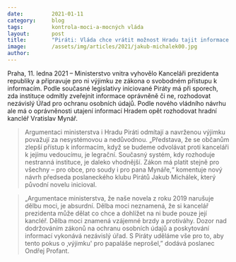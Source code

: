 ```yaml
---
date:         2021-01-11
category:     blog
tags:         kontrola-moci-a-mocných vláda
layout:       post
title:        "Piráti: Vláda chce vrátit možnost Hradu tajit informace o chodu kanceláře"
image:        /assets/img/articles/2021/jakub-michalek00.jpg
author:       
---
```




Praha, 11. ledna 2021 – Ministerstvo vnitra vyhovělo Kanceláři prezidenta republiky a připravuje pro ni výjimku ze zákona o svobodném přístupu k informacím. Podle současné legislativy iniciované Piráty má při sporech, zda instituce odmítly zveřejnit informace oprávněně či ne, rozhodovat nezávislý Úřad pro ochranu osobních údajů. Podle nového vládního návrhu ale má o oprávněnosti utajení informací Hradem opět rozhodovat hradní kancléř Vratislav Mynář.

> Argumentaci ministerstva i Hradu Piráti odmítají a navrženou výjimku považují za nesystémovou a nedůvodnou. „Představa, že se občanům zlepší přístup k informacím, když se budeme odvolávat proti kanceláři k jejímu vedoucímu, je legrační. Současný systém, kdy rozhoduje nestranná instituce, je daleko vhodnější. Zákon má platit stejně pro všechny – pro obce, pro soudy i pro pana Mynáře,“ komentuje nový návrh předseda poslaneckého klubu Pirátů Jakub Michálek, který původní novelu inicioval.

> „Argumentace ministerstva, že naše novela z roku 2019 narušuje dělbu moci, je absurdní. Dělba moci neznamená, že si kancelář prezidenta může dělat co chce a dohlížet na ni bude pouze její kancléř. Dělba moci znamená vzájemné brzdy a protiváhy. Dozor nad dodržováním zákonů na ochranu osobních údajů a poskytování informací vykonává nezávislý úřad. S Piráty uděláme vše pro to, aby tento pokus o ‚výjimku' pro papaláše neprošel,” dodává poslanec Ondřej Profant.
